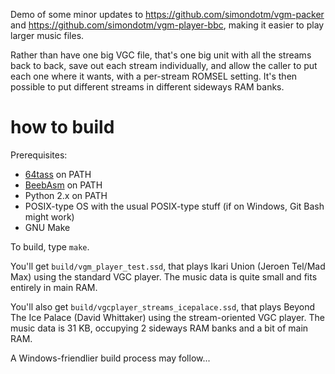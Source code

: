 Demo of some minor updates to https://github.com/simondotm/vgm-packer
and https://github.com/simondotm/vgm-player-bbc, making it easier to
play larger music files.

Rather than have one big VGC file, that's one big unit with all the
streams back to back, save out each stream individually, and allow the
caller to put each one where it wants, with a per-stream ROMSEL
setting. It's then possible to put different streams in different
sideways RAM banks.



# how to build

Prerequisites:

* [64tass](http://tass64.sourceforge.net/) on PATH
* [BeebAsm](https://github.com/stardot/beebasm) on PATH
* Python 2.x on PATH
* POSIX-type OS with the usual POSIX-type stuff (if on Windows, Git
  Bash might work)
* GNU Make

To build, type `make`.

You'll get `build/vgm_player_test.ssd`, that plays Ikari Union (Jeroen
Tel/Mad Max) using the standard VGC player. The music data is quite
small and fits entirely in main RAM.

You'll also get `build/vgcplayer_streams_icepalace.ssd`, that plays
Beyond The Ice Palace (David Whittaker) using the stream-oriented VGC
player. The music data is 31 KB, occupying 2 sideways RAM banks and a
bit of main RAM.

A Windows-friendlier build process may follow...

